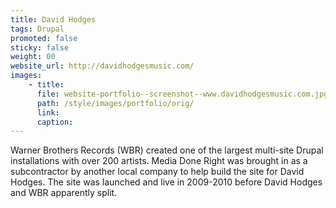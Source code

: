 ```yaml
---
title: David Hodges
tags: Drupal
promoted: false                                                                  # carousel: true = promoted to image carousel
sticky: false                                                                   # carousel: true = first slide (css: active)
weight: 00                                                                      # carousel: sort order (reversed from high to low)
website_url: http://davidhodgesmusic.com/
images:
    - title:
      file: website-portfolio--screenshot--www.davidhodgesmusic.com.jpg
      path: /style/images/portfolio/orig/
      link:
      caption:
---
```


Warner Brothers Records (WBR) created one of the largest multi-site Drupal installations with over 200 artists.  Media Done Right was brought in as a subcontractor by another local company to help build the site for David Hodges. The site was launched and live in 2009-2010 before David Hodges and WBR apparently split.
